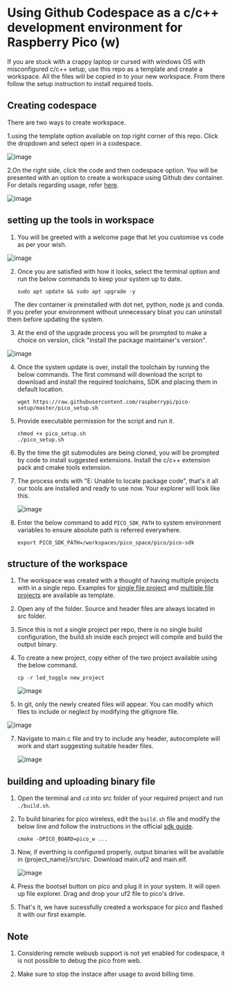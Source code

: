 # Using Github Codespace as a c/c++ development environment for Raspberry Pico (w)

If you are stuck with a crappy laptop or cursed with windows OS with misconfigured c/c++ setup, use this repo as a template and create a workspace. All the files will be copied in to your new workspace. From there follow the setup instruction to install required tools.

## Creating codespace

There are two ways to create workspace.

1.using the template option available on top right corner of this repo. Click the dropdown and select open in a codespace.

![image](https://github.com/cookieDroid/pico_space/assets/69075360/fbda3433-ba4a-4630-9e2a-ee70c6db2724)

2.On the right side, click the code and then codespace option. You will be presented with an option to create a workspace using Github dev container. For details regarding usage, refer [here](https://docs.github.com/en/billing/managing-billing-for-github-codespaces/viewing-your-github-codespaces-usage).

![image](https://github.com/cookieDroid/pico_space/assets/69075360/cfbe8ac3-ccad-4109-8a47-d86859a4884b)

## setting up the tools in workspace
1. You will be greeted with a welcome page that let you customise vs code as per your wish.

![image](https://github.com/cookieDroid/pico_space/assets/69075360/0e72b9ba-8ce3-4807-88d0-ec6fcb9704e1)

2. Once you are satisfied with how it looks, select the terminal option and run the below commands to keep your system up to date.

       sudo apt update && sudo apt upgrade -y
  
&nbsp;&nbsp;&nbsp;&nbsp;The dev container is preinstalled with dot net, python, node js and conda. If you prefer your environment without unnecessary bloat you can uninstall them before updating the system.

3. At the end of the upgrade process you will be prompted to make a choice on version, click "install the package maintainer's version".

![image](https://github.com/cookieDroid/pico_space/assets/69075360/08c1d7be-f077-4f0e-962a-21b84bcdb493)

4. Once the system update is over, install the toolchain by running the below commands. The first command will download the script to download and install the required toolchains, SDK and placing them in default location.

       wget https://raw.githubusercontent.com/raspberrypi/pico-setup/master/pico_setup.sh

5. Provide executable permission for the script and run it.

       chmod +x pico_setup.sh
       ./pico_setup.sh

6. By the time the git submodules are being cloned, you will be prompted by code to install suggested extensions. Install the c/c++ extension pack and cmake tools extension.

7. The process ends with "E: Unable to locate package code", that's it all our tools are installed and ready to use now. Your explorer will look like this.
   
   ![image](https://github.com/cookieDroid/pico_space/assets/69075360/a8cd2bfe-0bb7-4628-9e0c-0367fe42a21a)

8. Enter the below command to add `PICO_SDK_PATH` to system environment variables to ensure absolute path is referred everywhere.
   
       export PICO_SDK_PATH=/workspaces/pico_space/pico/pico-sdk
   
## structure of the workspace

1. The workspace was created with a thought of having multiple projects with in a single repo. Examples for [single file project](https://github.com/cookieDroid/pico_space/tree/main/led_toggle) and [multiple file projects](https://github.com/cookieDroid/pico_space/tree/main/serial_test) are available as template.

2. Open any of the folder. Source and header files are always located in src folder.
  
3. Since this is not a single project per repo, there is no single build configuration, the build.sh inside each project will compile and build the output binary.

4. To create a new project, copy either of the two project available using the below command.

       cp -r led_toggle new_project

   ![image](https://github.com/cookieDroid/pico_space/assets/69075360/4959fe18-fbd9-4fad-bc02-cda420d0ec88)

5. In git, only the newly created files will appear. You can modify which files to include or neglect by modifying the gitignore file.

  ![image](https://github.com/cookieDroid/pico_space/assets/69075360/e2287bfe-db67-4a7f-9c0d-8981ff45e786)

7. Navigate to main.c file and try to include any header, autocomplete will work and start suggesting suitable header files.

   ![image](https://github.com/cookieDroid/pico_space/assets/69075360/be76593e-5998-468b-9b9c-490c232f3fa1)


## building and uploading binary file

1. Open the terminal and `cd` into src folder of your required project and run `./build.sh`.

2. To build binaries for pico wireless, edit the `build.sh` file and modify the below line and follow the instructions in the official [sdk guide](https://datasheets.raspberrypi.com/pico/getting-started-with-pico.pdf).

       cmake -DPICO_BOARD=pico_w ...

3. Now, if everthing is configured properly, output binaries will be available in {project_name}/src/src. Download main.uf2 and main.elf.

   ![image](https://github.com/cookieDroid/pico_space/assets/69075360/0373c454-cc6b-41ae-b05a-efe475cb8de2)

4. Press the bootsel button on pico and plug it in your system. It will open up file explorer. Drag and drop your uf2 file to pico's drive.

5. That's it, we have sucessfully created a workspace for pico and flashed it with our first example.

## Note

1. Considering remote webusb support is not yet enabled for codespace, it is not possible to debug the pico from web.

2. Make sure to stop the instace after usage to avoid billing time.

 

 

